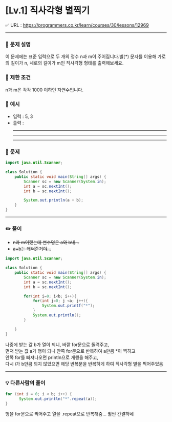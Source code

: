 # [Lv.1] 직사각형 별찍기

✅ URL : https://programmers.co.kr/learn/courses/30/lessons/12969

---

### 📌 문제 설명

이 문제에는 표준 입력으로 두 개의 정수 n과 m이 주어집니다.별(\*) 문자를 이용해 가로의 길이가 n, 세로의 길이가 m인 직사각형 형태를 출력해보세요.

### 📌 제한 조건

n과 m은 각각 1000 이하인 자연수입니다.

### 📌 예시

- 입력 : 5, 3
- 출력 :
  ***
  ***
  ***

### 📌 문제

```java
import java.util.Scanner;

class Solution {
    public static void main(String[] args) {
        Scanner sc = new Scanner(System.in);
        int a = sc.nextInt();
        int b = sc.nextInt();

        System.out.println(a + b);
    }
}
```

---

### ✏️ 풀이

- ~~n과 m이랬는데 변수명은 a와 b네…~~
- ~~a+b는 왜써준거야…~~

```java
import java.util.Scanner;

class Solution {
    public static void main(String[] args) {
        Scanner sc = new Scanner(System.in);
        int a = sc.nextInt();
        int b = sc.nextInt();

        for(int i=0; i<b; i++){
            for(int j=0; j <a; j++){
                System.out.printf("*");
            }
            System.out.println();
        }

    }
}

```

나중에 받는 값 b가 열이 되니, 바깥 for문으로 돌려주고,  
먼저 받는 값 a가 행이 되니 안쪽 for문으로 반복하여 a만큼 \*이 찍히고  
안쪽 for를 빠져나오면 println으로 개행을 해주고,  
다시 i가 b만큼 되지 않았으면 해당 반복문을 반복하게 하여 직사각형 별을 찍어주었음

---

### 💡 다른사람의 풀이

```java
for (int i = 0; i < b; i++) {
      System.out.println("*".repeat(a));
}
```

행을 for문으로 찍어주고 열을 .repeat으로 반복해줌… 훨씬 간결하네

